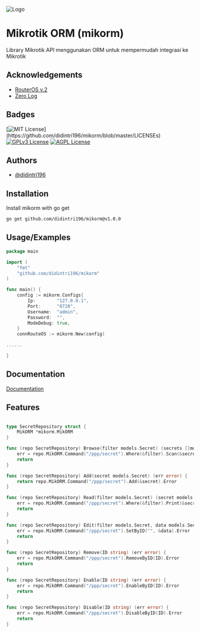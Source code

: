 
![Logo](https://raw.githubusercontent.com/didintri196/mikorm/master/logo.png)


# Mikrotik ORM (mikorm)

Library Mikrotik API menggunakan ORM untuk mempermudah integrasi ke Mikrotik

## Acknowledgements

 - [RouterOS v.2](https://gopkg.in/routeros.v2)
 - [Zero Log](https://github.com/rs/zerolog)


## Badges

[![MIT License](https://img.shields.io/apm/l/atomic-design-ui.svg?)](https://github.com/didintri196/mikorm/blob/master/LICENSEs)
[![GPLv3 License](https://img.shields.io/badge/License-GPL%20v3-yellow.svg)](https://opensource.org/licenses/)
[![AGPL License](https://img.shields.io/badge/license-AGPL-blue.svg)](http://www.gnu.org/licenses/agpl-3.0)


## Authors

- [@didintri196](https://www.github.com/didintri196)


## Installation

Install mikorm with go get

```bash
go get github.com/didintri196/mikorm@v1.0.0
```
    
## Usage/Examples

```go
package main

import (
	"fmt"
	"github.com/didintri196/mikorm"
)

func main() {
	config := mikorm.Configs{
		Ip:        "127.0.0.1",
		Port:      "8728",
		Username:  "admin",
		Password:  "",
		ModeDebug: true,
	}
	connRouteOS := mikorm.New(config)

......

}
```


## Documentation

[Documentation](https://linktodocumentation)


## Features

```go

type SecretRepository struct {
    MikORM *mikorm.MikORM
}

func (repo SecretRepository) Browse(filter models.Secret) (secrets []models.Secret, err error) {
    err = repo.MikORM.Command("/ppp/secret").Where(&filter).Scan(&secrets).Error
    return
}

func (repo SecretRepository) Add(secret models.Secret) (err error) {
    return repo.MikORM.Command("/ppp/secret").Add(&secret).Error
}

func (repo SecretRepository) Read(filter models.Secret) (secret models.Secret, err error) {
    err = repo.MikORM.Command("/ppp/secret").Where(&filter).Print(&secret).Error
    return
}

func (repo SecretRepository) Edit(filter models.Secret, data models.Secret) (err error) {
    err = repo.MikORM.Command("/ppp/secret").SetByID("", &data).Error
    return
}

func (repo SecretRepository) Remove(ID string) (err error) {
    err = repo.MikORM.Command("/ppp/secret").RemoveByID(ID).Error
    return
}

func (repo SecretRepository) Enable(ID string) (err error) {
    err = repo.MikORM.Command("/ppp/secret").EnableByID(ID).Error
    return
}

func (repo SecretRepository) Disable(ID string) (err error) {
    err = repo.MikORM.Command("/ppp/secret").DisableByID(ID).Error
    return
}

```
